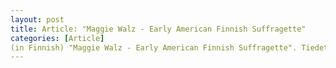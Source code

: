 ```yaml
---
layout: post
title: Article: "Maggie Walz - Early American Finnish Suffragette"
categories: [Article] 
(in Finnish) "Maggie Walz - Early American Finnish Suffragette". Tiedetoimittaja, nr. 4/2021.
---
```

